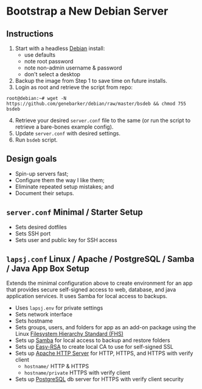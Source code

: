 # Bootstrap a New Debian Server

## Instructions

1. Start with a headless [Debian][1] install:
    - use defaults
    - note root password
    - note non-admin username & password
    - don't select a desktop
2. Backup the image from Step 1 to save time on future installs.
3. Login as root and retrieve the script from repo:
```console
root@debian:~# wget -N https://github.com/genebarker/debian/raw/master/bsdeb && chmod 755 bsdeb
```
4. Retrieve your desired `server.conf` file to the same
   (or run the script to retrieve a bare-bones example config).
5. Update `server.conf` with desired settings.
6. Run `bsdeb` script.

## Design goals

- Spin-up servers fast;
- Configure them the way I like them;
- Eliminate repeated setup mistakes; and
- Document their setups.

## `server.conf` Minimal / Starter Setup

- Sets desired dotfiles
- Sets SSH port
- Sets user and public key for SSH access

## `lapsj.conf` Linux / Apache / PostgreSQL / Samba / Java App Box Setup

Extends the minimal configuration above to create environment for an app
that provides secure self-signed access to web, database, and java
application services. It uses Samba for local access to backups.

- Uses `lapsj.env` for private settings
- Sets network interface
- Sets hostname
- Sets groups, users, and folders for app as an add-on package using the
  Linux [Filesystem Hierarchy Standard (FHS)][2]
- Sets up [Samba][3] for local access to backup and restore folders
- Sets up [Easy-RSA][4] to create local CA to use for self-signed SSL
- Sets up [Apache HTTP Server][5] for HTTP, HTTPS, and HTTPS with verify
  client
  - `hostname/`         HTTP & HTTPS
  - `hostname/private`  HTTPS with verify client
- Sets up [PostgreSQL][6] db server for HTTPS with verify client security


[1]: https://www.debian.org
[2]: https://en.wikipedia.org/wiki/Filesystem_Hierarchy_Standard
[3]: https://www.samba.org
[4]: https://github.com/OpenVPN/easy-rsa
[5]: https://httpd.apache.org
[6]: https://www.postgresql.org
